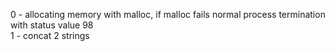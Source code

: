 0 - allocating memory with malloc, if malloc fails normal process termination with status value 98 <br />
1 - concat 2 strings <br />
